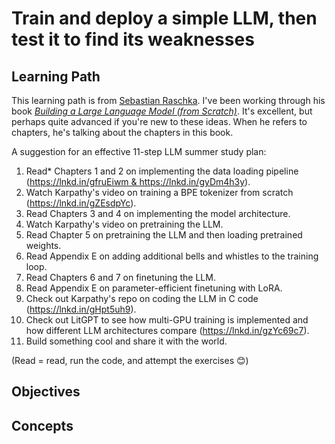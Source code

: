 # Train and deploy a simple LLM, then test it to find its weaknesses

## Learning Path

This learning path is from [Sebastian Raschka](https://www.linkedin.com/posts/sebastianraschka_a-suggestion-for-an-effective-11-step-llm-activity-7195778889384693762-2TB_). I've been working through his book [*Building a Large Language Model (from Scratch)*](https://www.manning.com/books/build-a-large-language-model-from-scratch). It's excellent, but perhaps quite advanced if you're new to these ideas. When he refers to chapters, he's talking about the chapters in this book.

A suggestion for an effective 11-step LLM summer study plan:

1. Read* Chapters 1 and 2 on implementing the data loading pipeline (https://lnkd.in/gfruEiwm & https://lnkd.in/gyDm4h3y).
2. Watch Karpathy's video on training a BPE tokenizer from scratch (https://lnkd.in/gZEsdpYc).
3. Read Chapters 3 and 4 on implementing the model architecture.
4. Watch Karpathy's video on pretraining the LLM.
5. Read Chapter 5 on pretraining the LLM and then loading pretrained weights.
6. Read Appendix E on adding additional bells and whistles to the training loop.
7. Read Chapters 6 and 7 on finetuning the LLM.
8. Read Appendix E on parameter-efficient finetuning with LoRA.
9. Check out Karpathy's repo on coding the LLM in C code (https://lnkd.in/gHpt5uh9).
10. Check out LitGPT to see how multi-GPU training is implemented and how different LLM architectures compare (https://lnkd.in/gzYc69c7).
11. Build something cool and share it with the world.

(Read = read, run the code, and attempt the exercises 😊)

## Objectives



## Concepts


